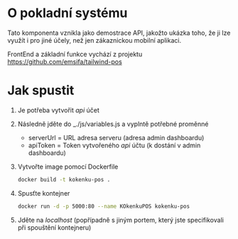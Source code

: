 # O pokladní systému
Tato komponenta vznikla jako demostrace API, jakožto ukázka toho, že ji lze využít i pro jiné účely, než jen zákaznickou mobilní aplikaci. 

FrontEnd a základní funkce vychází z projektu https://github.com/emsifa/tailwind-pos

# Jak spustit
1. Je potřeba vytvořit _api_ účet

2. Následně jděte do _./js/variables.js a vyplntě potřebné proměnné
    - serverUrl = URL adresa serveru (adresa admin dashboardu)
    - apiToken = Token vytvořeného _api_ účtu (k dostání v admin dashboardu)

3. Vytvořte image pomocí Dockerfile
    ```bash
    docker build -t kokenku-pos .
    ```

4. Spusťte kontejner
    ```bash
    docker run -d -p 5000:80 --name KOkenkuPOS kokenku-pos
    ```

5. Jděte na _localhost_ (popřípadně s jiným portem, který jste specifikovali při spouštění kontejneru)

